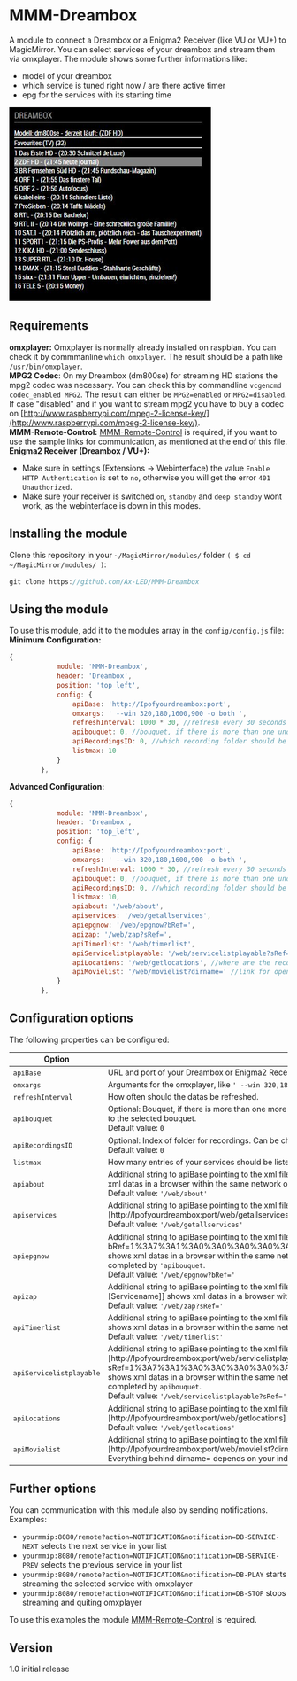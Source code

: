 # MMM-Dreambox
A module to connect a Dreambox or a Enigma2 Receiver (like VU or VU+) to MagicMirror. You can select services of your dreambox and stream them via omxplayer. The module shows some further informations like:
- model of your dreambox
- which service is tuned right now / are there active timer
- epg for the services with its starting time

![Magic-Mirror Module MMM-Dreambox screenshot1](https://raw.githubusercontent.com/Ax-LED/MMM-Dreambox/master/MMM-Dreambox_screenshot1.jpg)

## Requirements
<b>omxplayer:</b> Omxplayer is normally already installed on raspbian. You can check it by commmanline ````which omxplayer````. The result should be a path like ````/usr/bin/omxplayer````.
<br>
<b>MPG2 Codec</b>: On my Dreambox (dm800se) for streaming HD stations the mpg2 codec was necessary. You can check this by commandline ````vcgencmd codec_enabled MPG2````. The result can either be ````MPG2=enabled```` or ````MPG2=disabled````. If case "disabled" and if you want to stream mpg2 you have to buy a codec on [http://www.raspberrypi.com/mpeg-2-license-key/](http://www.raspberrypi.com/mpeg-2-license-key/).
<br>
<b>MMM-Remote-Control:</b> [MMM-Remote-Control](https://github.com/Jopyth/MMM-Remote-Control) is required, if you want to use the sample links for communication, as mentioned at the end of this file.
<br>
<b>Enigma2 Receiver (Dreambox / VU+):</b> 
- Make sure in settings (Extensions -> Webinterface) the value ````Enable HTTP Authentication```` is set to ````no````, otherwise you will get the error ````401 Unauthorized````.
- Make sure your receiver is switched ````on````, ````standby```` and ````deep standby```` wont work, as the webinterface is down in this modes.

## Installing the module
Clone this repository in your `~/MagicMirror/modules/` folder `( $ cd ~/MagicMirror/modules/ )`:
````javascript
git clone https://github.com/Ax-LED/MMM-Dreambox
````

## Using the module

To use this module, add it to the modules array in the `config/config.js` file:
<br>
<b>Minimum Configuration:</b>
````javascript
{
			module: 'MMM-Dreambox',
			header: 'Dreambox',
			position: 'top_left',
			config: {
				apiBase: 'http://Ipofyourdreambox:port',
				omxargs: ' --win 320,180,1600,900 -o both ',
				refreshInterval: 1000 * 30, //refresh every 30 seconds
				apibouquet: 0, //bouquet, if there is more than one under apiservices (/web/getallservices), important apiepgnow and apiServicelistplayable have to match to the selected bouquet
				apiRecordingsID: 0, //which recording folder should be listed
				listmax: 10
			}
		},
````
<b>Advanced Configuration:</b>
````javascript
{
			module: 'MMM-Dreambox',
			header: 'Dreambox',
			position: 'top_left',
			config: {
				apiBase: 'http://Ipofyourdreambox:port',
				omxargs: ' --win 320,180,1600,900 -o both ',
				refreshInterval: 1000 * 30, //refresh every 30 seconds
				apibouquet: 0, //bouquet, if there is more than one under apiservices (/web/getallservices), important apiepgnow and apiServicelistplayable have to match to the selected bouquet
				apiRecordingsID: 0, //which recording folder should be listed
				listmax: 10,
				apiabout: '/web/about',
				apiservices: '/web/getallservices',
				apiepgnow: '/web/epgnow?bRef=',
				apizap: '/web/zap?sRef=',
				apiTimerlist: '/web/timerlist',
				apiServicelistplayable: '/web/servicelistplayable?sRef=',
				apiLocations: '/web/getlocations', //where are the recording folders listed
				apiMovielist: '/web/movielist?dirname=' //link for opening recording folder and list recordings
			}
		},
````
## Configuration options

The following properties can be configured:


<table width="100%">
	<thead>
		<tr>
			<th>Option</th>
			<th width="100%">Description</th>
		</tr>
	</thead>
	<tbody>
		<tr>
			<td><code>apiBase</code></td>
			<td>URL and port of your Dreambox or Enigma2 Receiver.</td>
		</tr>
		<tr>
			<td><code>omxargs</code></td>
			<td>Arguments for the omxplayer, like <code>' --win 320,180,1600,900  -o both '</code>. Attention, <b>leading</b> and <b>last</b> blanks are required.</td>
		</tr>
		<tr>
			<td><code>refreshInterval</code></td>
			<td>How often should the datas be refreshed.</td>
		</tr>
		<tr>
			<td><code>apibouquet</code></td>
			<td>Optional: Bouquet, if there is more than one more bouquet under apiservices (/web/getallservices). Important <code>apiepgnow</code> and <code>apiServicelistplayable</code> have to match to the selected bouquet.<br>Default value: <code>0</code>
			</td>
		</tr>
		<tr>
			<td><code>apiRecordingsID</code></td>
			<td>Optional: Index of folder for recordings. Can be checked under apiservices (/web/getlocations).<br>Default value: <code>0</code>
			</td>
		</tr>
		<tr>
			<td><code>listmax</code></td>
			<td>How many entries of your services should be listed. If your reach the first or the last entry, it will loop through your services or recordings.</td>
		</tr>
		<tr>
			<td><code>apiabout</code></td>
			<td>Additional string to apiBase pointing to the xml file of your Dreambox where some <code>about</code> datas can be found. Test if [http://Ipofyourdreambox:port/web/about] shows xml datas in a browser within the same network of your Dreambox.<br>Default value: <code>'/web/about'</code></td>
		</tr>
		<tr>
			<td><code>apiservices</code></td>
			<td>Additional string to apiBase pointing to the xml file of your Dreambox where some <code>getallservices</code> datas can be found. Test if [http://Ipofyourdreambox:port/web/getallservices] shows xml datas in a browser within the same network of your Dreambox.<br>Default value: <code>'/web/getallservices'</code></td>
		</tr>
		<tr>
			<td><code>apiepgnow</code></td>
			<td>Additional string to apiBase pointing to the xml file of your Dreambox where some <code>epgnow</code> datas can be found. Test if [http://Ipofyourdreambox:port/web/epgnow?bRef=1%3A7%3A1%3A0%3A0%3A0%3A0%3A0%3A0%3A0%3AFROM%20BOUQUET%20%22userbouquet.favourites.tv%22%20ORDER%20BY%20bouquet] shows xml datas in a browser within the same network of your Dreambox. Everything behind bRef= depends on your individual Dreambox settings and will be completed by <code>'apibouquet</code>.<br>Default value: <code>'/web/epgnow?bRef='</code></td>
		</tr>
		<tr>
			<td><code>apizap</code></td>
			<td>Additional string to apiBase pointing to the xml file of your Dreambox where some <code>Zap</code> datas can be send. Test if [http://Ipofyourdreambox:port/web/zap?sRef=[Servicename]] shows xml datas in a browser within the same network of your Dreambox.<br>Default value: <code>'/web/zap?sRef='</code></td>
		</tr>
		<tr>
			<td><code>apiTimerlist</code></td>
			<td>Additional string to apiBase pointing to the xml file of your Dreambox where some <code>Timer</code> datas can be found. Test if [http://Ipofyourdreambox:port/web/timerlist] shows xml datas in a browser within the same network of your Dreambox.<br>Default value: <code>'/web/timerlist'</code></td>
		</tr>
		<tr>
			<td><code>apiServicelistplayable</code></td>
			<td>Additional string to apiBase pointing to the xml file of your Dreambox where some <code>Servicelistplayable</code> datas can be found. Test if [http://Ipofyourdreambox:port/web/servicelistplayable?sRef=1%3A7%3A1%3A0%3A0%3A0%3A0%3A0%3A0%3A0%3AFROM%20BOUQUET%20%22userbouquet.favourites.tv%22%20ORDER%20BY%20bouquet] shows xml datas in a browser within the same network of your Dreambox. Everything behind sRef= depends on your individual Dreambox settings and will be completed by <code>apibouquet</code>.<br>Default value: <code>'/web/servicelistplayable?sRef='</code></td>
		</tr>
		<tr>
			<td><code>apiLocations</code></td>
			<td>Additional string to apiBase pointing to the xml file of your Dreambox where some <code>Recording</code> datas can be found. Test if [http://Ipofyourdreambox:port/web/getlocations] shows xml datas in a browser within the same network of your Dreambox.<br>Default value: <code>'/web/getlocations'</code></td>
		</tr>
		<tr>
			<td><code>apiMovielist</code></td>
			<td>Additional string to apiBase pointing to the xml file of your Dreambox where some <code>Recording</code> datas can be found. Test if [http://Ipofyourdreambox:port/web/movielist?dirname=] shows xml datas in a browser within the same network of your Dreambox.<br>Everything behind dirname= depends on your individual Dreambox settings and will be completed by <code>apiRecordingsID</code>Default value: <code>'/web/movielist?dirname='</code>
			</td>
		</tr>
   </table>

   ## Further options
   You can communication with this module also by sending notifications.
   <br>Examples:
   - <code>yourmmip:8080/remote?action=NOTIFICATION&notification=DB-SERVICE-NEXT</code> selects the next service in your list
   - <code>yourmmip:8080/remote?action=NOTIFICATION&notification=DB-SERVICE-PREV</code> selects the previous service in your list
   - <code>yourmmip:8080/remote?action=NOTIFICATION&notification=DB-PLAY</code> starts streaming the selected service with omxplayer
   - <code>yourmmip:8080/remote?action=NOTIFICATION&notification=DB-STOP</code> stops streaming and quiting omxplayer
   
   To use this examples the module [MMM-Remote-Control](https://github.com/Jopyth/MMM-Remote-Control) is required.

   ## Version
   1.0 initial release
